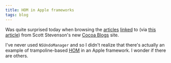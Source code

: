 ```yaml
---
title: HOM in Apple frameworks
tags: blog
---
```


Was quite surprised today when browsing the [articles](http://nifty-box.com/blog/2006/12/nsinvocation-cleans-code.html) [linked](http://toxicsoftware.com/blog/grab-that-invocation/) to (via [this article](http://nifty-box.com/blog/2006/12/worker-thread-nsinvocation-part-2.html)) from Scott Stevenson's new [Cocoa Blogs](http://cocoablogs.com/) site.

I've never used `NSUndoManager` and so I didn't realize that there's actually an example of trampoline-based [HOM](http://typechecked.net/a/about/wincent/weblog/archives/hom/) in an Apple framework. I wonder if there are others.
